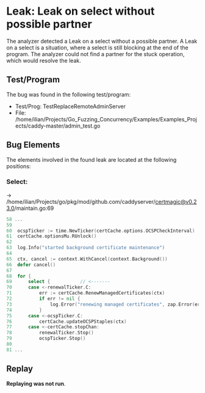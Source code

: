 # Leak: Leak on select without possible partner

The analyzer detected a Leak on a select without a possible partner.
A Leak on a select is a situation, where a select is still blocking at the end of the program.
The analyzer could not find a partner for the stuck operation, which would resolve the leak.

## Test/Program
The bug was found in the following test/program:

- Test/Prog: TestReplaceRemoteAdminServer
- File: /home/ilian/Projects/Go_Fuzzing_Concurrency/Examples/Examples_Projects/caddy-master/admin_test.go

## Bug Elements
The elements involved in the found leak are located at the following positions:

###  Select:
-> /home/ilian/Projects/go/pkg/mod/github.com/caddyserver/certmagic@v0.23.0/maintain.go:69
```go
58 ...
59 
60 	ocspTicker := time.NewTicker(certCache.options.OCSPCheckInterval)
61 	certCache.optionsMu.RUnlock()
62 
63 	log.Info("started background certificate maintenance")
64 
65 	ctx, cancel := context.WithCancel(context.Background())
66 	defer cancel()
67 
68 	for {
69 		select {           // <-------
70 		case <-renewalTicker.C:
71 			err := certCache.RenewManagedCertificates(ctx)
72 			if err != nil {
73 				log.Error("renewing managed certificates", zap.Error(err))
74 			}
75 		case <-ocspTicker.C:
76 			certCache.updateOCSPStaples(ctx)
77 		case <-certCache.stopChan:
78 			renewalTicker.Stop()
79 			ocspTicker.Stop()
80 
81 ...
```


## Replay
**Replaying was not run**.

